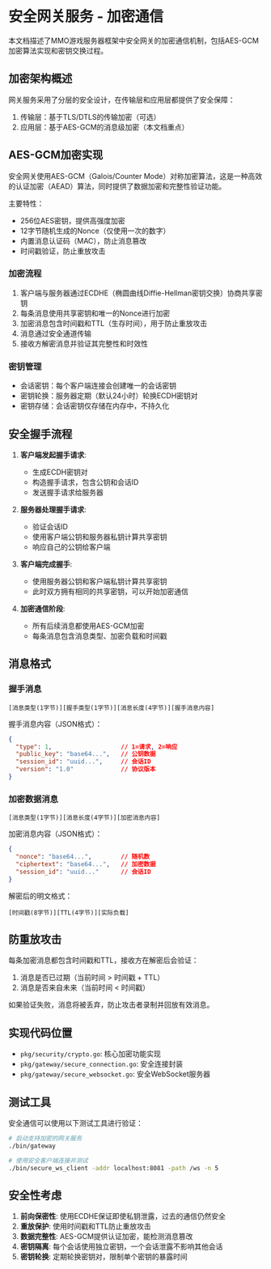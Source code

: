 # 安全网关服务 - 加密通信

本文档描述了MMO游戏服务器框架中安全网关的加密通信机制，包括AES-GCM加密算法实现和密钥交换过程。

## 加密架构概述

网关服务采用了分层的安全设计，在传输层和应用层都提供了安全保障：

1. 传输层：基于TLS/DTLS的传输加密（可选）
2. 应用层：基于AES-GCM的消息级加密（本文档重点）

## AES-GCM加密实现

安全网关使用AES-GCM（Galois/Counter Mode）对称加密算法，这是一种高效的认证加密（AEAD）算法，同时提供了数据加密和完整性验证功能。

主要特性：

- 256位AES密钥，提供高强度加密
- 12字节随机生成的Nonce（仅使用一次的数字）
- 内置消息认证码（MAC），防止消息篡改
- 时间戳验证，防止重放攻击

### 加密流程

1. 客户端与服务器通过ECDHE（椭圆曲线Diffie-Hellman密钥交换）协商共享密钥
2. 每条消息使用共享密钥和唯一的Nonce进行加密
3. 加密消息包含时间戳和TTL（生存时间），用于防止重放攻击
4. 消息通过安全通道传输
5. 接收方解密消息并验证其完整性和时效性

### 密钥管理

- 会话密钥：每个客户端连接会创建唯一的会话密钥
- 密钥轮换：服务器定期（默认24小时）轮换ECDH密钥对
- 密钥存储：会话密钥仅存储在内存中，不持久化

## 安全握手流程

1. **客户端发起握手请求**:
   - 生成ECDH密钥对
   - 构造握手请求，包含公钥和会话ID
   - 发送握手请求给服务器

2. **服务器处理握手请求**:
   - 验证会话ID
   - 使用客户端公钥和服务器私钥计算共享密钥
   - 响应自己的公钥给客户端

3. **客户端完成握手**:
   - 使用服务器公钥和客户端私钥计算共享密钥
   - 此时双方拥有相同的共享密钥，可以开始加密通信

4. **加密通信阶段**:
   - 所有后续消息都使用AES-GCM加密
   - 每条消息包含消息类型、加密负载和时间戳

## 消息格式

### 握手消息

```
[消息类型(1字节)][握手类型(1字节)][消息长度(4字节)][握手消息内容]
```

握手消息内容（JSON格式）：
```json
{
  "type": 1,                   // 1=请求, 2=响应
  "public_key": "base64...",   // 公钥数据
  "session_id": "uuid...",     // 会话ID
  "version": "1.0"             // 协议版本
}
```

### 加密数据消息

```
[消息类型(1字节)][消息长度(4字节)][加密消息内容]
```

加密消息内容（JSON格式）：
```json
{
  "nonce": "base64...",        // 随机数
  "ciphertext": "base64...",   // 加密数据
  "session_id": "uuid..."      // 会话ID
}
```

解密后的明文格式：
```
[时间戳(8字节)][TTL(4字节)][实际负载]
```

## 防重放攻击

每条加密消息都包含时间戳和TTL，接收方在解密后会验证：

1. 消息是否已过期（当前时间 > 时间戳 + TTL）
2. 消息是否来自未来（当前时间 < 时间戳）

如果验证失败，消息将被丢弃，防止攻击者录制并回放有效消息。

## 实现代码位置

- `pkg/security/crypto.go`: 核心加密功能实现
- `pkg/gateway/secure_connection.go`: 安全连接封装
- `pkg/gateway/secure_websocket.go`: 安全WebSocket服务器

## 测试工具

安全通信可以使用以下测试工具进行验证：

```bash
# 启动支持加密的网关服务
./bin/gateway

# 使用安全客户端连接并测试
./bin/secure_ws_client -addr localhost:8081 -path /ws -n 5
```

## 安全性考虑

1. **前向保密性**: 使用ECDHE保证即使私钥泄露，过去的通信仍然安全
2. **重放保护**: 使用时间戳和TTL防止重放攻击
3. **数据完整性**: AES-GCM提供认证加密，能检测消息篡改
4. **密钥隔离**: 每个会话使用独立密钥，一个会话泄露不影响其他会话
5. **密钥轮换**: 定期轮换密钥对，限制单个密钥的暴露时间 